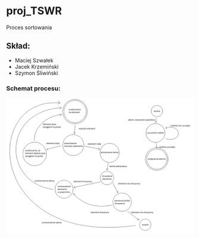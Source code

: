 # proj_TSWR
Proces sortowania
## Skład:
* Maciej Szwałek
* Jacek Krzemiński
* Szymon Śliwiński
### Schemat procesu:
![alt](https://raw.githubusercontent.com/maciejv6/proj_TSWR/main/proces_sortowania_1.png)
